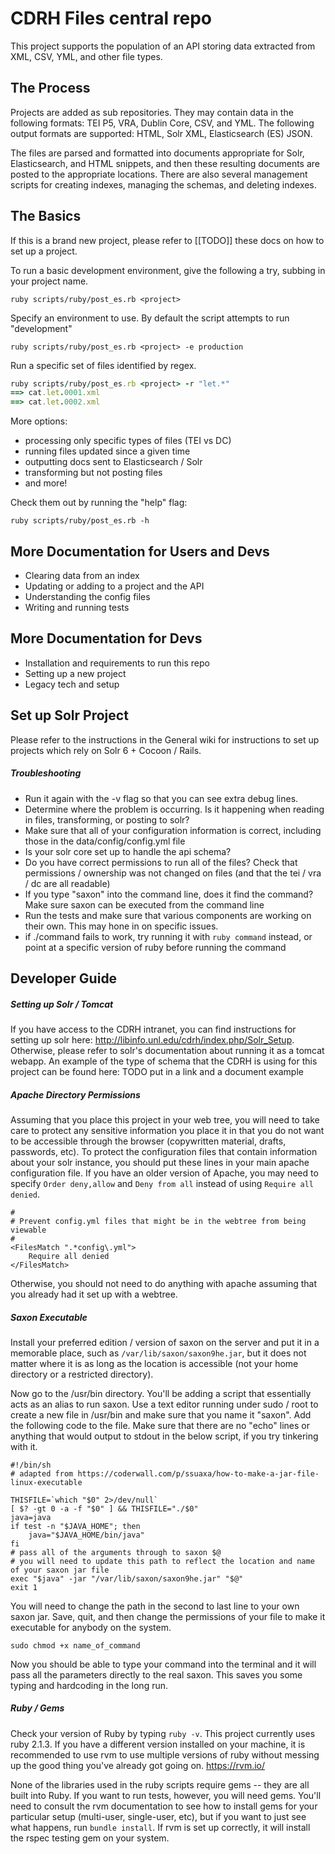 CDRH Files central repo
======

This project supports the population of an API storing data extracted from XML, CSV, YML, and other file types.

## The Process

Projects are added as sub repositories. They may contain data in the following formats: TEI P5, VRA, Dublin Core, CSV, and YML.  The following output formats are supported: HTML, Solr XML, Elasticsearch (ES) JSON.

The files are parsed and formatted into documents appropriate for Solr, Elasticsearch, and HTML snippets, and then these resulting documents are posted to the appropriate locations. There are also several management scripts for creating indexes, managing the schemas, and deleting indexes.

## The Basics

If this is a brand new project, please refer to [[TODO]] these docs on how to set up a project.

To run a basic development environment, give the following a try, subbing in your project name.

```
ruby scripts/ruby/post_es.rb <project>
```

Specify an environment to use. By default the script attempts to run "development"

```
ruby scripts/ruby/post_es.rb <project> -e production
```

Run a specific set of files identified by regex.

```ruby
ruby scripts/ruby/post_es.rb <project> -r "let.*"
==> cat.let.0001.xml
==> cat.let.0002.xml
```

More options:

- processing only specific types of files (TEI vs DC)
- running files updated since a given time
- outputting docs sent to Elasticsearch / Solr
- transforming but not posting files
- and more!

Check them out by running the "help" flag:

```
ruby scripts/ruby/post_es.rb -h
```

## More Documentation for Users and Devs

- Clearing data from an index
- Updating or adding to a project and the API
- Understanding the config files
- Writing and running tests

## More Documentation for Devs

- Installation and requirements to run this repo
- Setting up a new project
- Legacy tech and setup







## Set up Solr Project

Please refer to the instructions in the General wiki for instructions to set up projects which rely on Solr 6 + Cocoon / Rails.



##### <a name="trouble_post"></a> Troubleshooting

- Run it again with the -v flag so that you can see extra debug lines.
- Determine where the problem is occurring.  Is it happening when reading in files, transforming, or posting to solr?
- Make sure that all of your configuration information is correct, including those in the data/config/config.yml file
- Is your solr core set up to handle the api schema?
- Do you have correct permissions to run all of the files? Check that permissions / ownership was not changed on files (and that the tei / vra / dc are all readable)
- If you type "saxon" into the command line, does it find the command?  Make sure saxon can be executed from the command line
- Run the tests and make sure that various components are working on their own. This may hone in on specific issues.
- if ./command fails to work, try running it with `ruby command` instead, or point at a specific version of ruby before running the command



Developer Guide
------
##### <a name="solr_core"></a> Setting up Solr / Tomcat
If you have access to the CDRH intranet, you can find instructions for setting up solr here:  http://libinfo.unl.edu/cdrh/index.php/Solr_Setup.  Otherwise, please refer to solr's documentation about running it as a tomcat webapp.  An example of the type of schema that the CDRH is using for this project can be found here:  TODO put in a link and a document example

##### <a name="apache"></a> Apache Directory Permissions
Assuming that you place this project in your web tree, you will need to take care to protect any sensitive information you place it in that you do not want to be accessible through the browser (copywritten material, drafts, passwords, etc).  To protect the configuration files that contain information about your solr instance, you should put these lines in your main apache configuration file.  If you have an older version of Apache, you may need to specify `Order deny,allow` and `Deny from all` instead of using `Require all denied`.
```
#
# Prevent config.yml files that might be in the webtree from being viewable
#
<FilesMatch ".*config\.yml">
    Require all denied
</FilesMatch>
```
Otherwise, you should not need to do anything with apache assuming that you already had it set up with a webtree.

##### <a name="saxon"></a> Saxon Executable
Install your preferred edition / version of saxon on the server and put it in a memorable place, such as `/var/lib/saxon/saxon9he.jar`, but it does not matter where it is as long as the location is accessible (not your home directory or a restricted directory).

Now go to the /usr/bin directory.  You'll be adding a script that essentially acts as an alias to run saxon.  Use a text editor running under sudo / root to create a new file in /usr/bin and make sure that you name it "saxon".  Add the following code to the file.  Make sure that there are no "echo" lines or anything that would output to stdout in the below script, if you try tinkering with it.

```
#!/bin/sh
# adapted from https://coderwall.com/p/ssuaxa/how-to-make-a-jar-file-linux-executable

THISFILE=`which "$0" 2>/dev/null`
[ $? -gt 0 -a -f "$0" ] && THISFILE="./$0"
java=java
if test -n "$JAVA_HOME"; then
    java="$JAVA_HOME/bin/java"
fi
# pass all of the arguments through to saxon $@
# you will need to update this path to reflect the location and name of your saxon jar file
exec "$java" -jar "/var/lib/saxon/saxon9he.jar" "$@"
exit 1
```
You will need to change the path in the second to last line to your own saxon jar.  Save, quit, and then change the permissions of your file to make it executable for anybody on the system.
```
sudo chmod +x name_of_command
```
Now you should be able to type your command into the terminal and it will pass all the parameters directly to the real saxon.  This saves you some typing and hardcoding in the long run.

##### <a name="ruby"></a> Ruby / Gems
Check your version of Ruby by typing `ruby -v`.  This project currently uses ruby 2.1.3.  If you have a different version installed on your machine, it is recommended to use rvm to use multiple versions of ruby without messing up the good thing you've already got going on.  https://rvm.io/

None of the libraries used in the ruby scripts require gems -- they are all built into Ruby.  If you want to run tests, however, you will need gems.  You'll need to consult the rvm documentation to see how to install gems for your particular setup (multi-user, single-user, etc), but if you want to just see what happens, run `bundle install`.  If rvm is set up correctly, it will install the rspec testing gem on your system.


